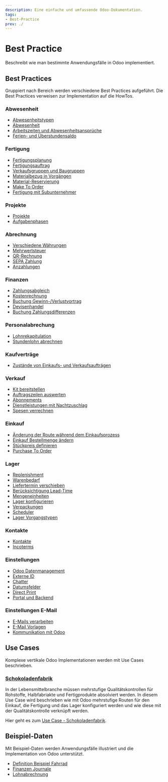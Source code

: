 ```yaml
---
description: Eine einfache und umfassende Odoo-Dokumentation.
tags:
- Best-Practice
prev: ./
---
```

# Best Practice

Beschreibt wie man bestimmte Anwendungsfälle in Odoo implementiert.

## Best Practices

Gruppiert nach Bereich werden verschiedene Best Practices aufgeführt. Die Best Practices verweisen zur Implementation auf die HowTos.

### Abwesenheit

* [Abwesenheitstypen](Best%20Practice%20Abwesenheitstypen.md)
* [Abwesenheit](Best%20Practice%20Abwesenheit.md)
* [Arbeitszeiten und Abwesenheitsansprüche](Best%20Practice%20Arbeitszeiten%20und%20Abwesenheitsansprüche.md)
* [Ferien- und Überstundensaldo](Best%20Practice%20Ferien-%20und%20Überstundensaldo.md)

### Fertigung

* [Fertigungsplanung](Best%20Practice%20Fertigungsplanung.md)
* [Fertigungsauftrag](Best%20Practice%20Fertigungsauftrag.md)
* [Verkaufsgruppen und Baugruppen](Best%20Practice%20Verkaufsgruppen%20und%20Baugruppen.md)
* [Materialbezug in Vorgängen](Best%20Practice%20Materialbezug%20in%20Vorgängen.md)
* [Material-Reservierung](Best%20Practice%20Material%20Reservierung.md)
* [Make To Order](Best%20Practice%20Make%20To%20Order.md)
* [Fertigung mit Subunternehmer](Best%20Practice%20Fertigung%20mit%20Subunternehmer.md)

### Projekte

* [Projekte](Best%20Practice%20Projekte.md)
* [Aufgabenphasen](Best%20Practice%20Aufgabenphasen.md)

### Abrechnung

* [Verschiedene Währungen](Best%20Practice%20Verschiedene%20Währungen.md)
* [Mehrwertsteuer](Best%20Practice%20Mehrwertsteuer.md)
* [QR-Rechnung](Best%20Practice%20QR%20Rechnung.md)
* [SEPA Zahlung](Best%20Pratice%20SEPA%20Zahlung.md)
* [Anzahlungen](Best%20Practice%20Anzahlungen.md)

### Finanzen

* [Zahlungsabgleich](Best%20Pratice%20Zahlungsabgleich.md)
* [Kostenrechnung](Best%20Pratice%20Kostenrechnung.md)
* [Buchung Gewinn-/Verlustvortrag](Best%20Practice%20Buchung%20Gewinn-Verlust-Vortrag.md)
* [Devisenhandel](Best%20Practice%20Devisenhandel.md)
* [Buchung Zahlungsdifferenzen](Best%20Practice%20Buchung%20Zahlungsdifferenzen.md)

### Personalabrechung

* [Lohnrekapitulation](Best%20Practice%20Lohnrekapitulation.md)
* [Stundenlohn abrechnen](Best%20Practice%20Stundenlohn%20abrechnen.md)

### Kaufverträge

* [Zustände von Einkaufs- und Verkaufsaufträgen](Best%20Practice%20Zustände%20von%20Einkauf-%20und%20Verkaufsauträgen.md)

### Verkauf

* [Kit bereitstellen](Best%20Practice%20Verkauf%20Kit%20bereitstellen.md)
* [Auftragszeilen auswerten](Best%20Practice%20Auftragszeilen%20auswerten.md)
* [Abonnements](Best%20Practice%20Abonnements.md)
* [Dienstleistungen mit Nachtzuschlag](Best%20Practice%20Dienstleistungen%20mit%20Nachtzuschlag.md)
* [Spesen verrechnen](Spesen%20verrechnen.md)

### Einkauf

* [Änderung der Route während dem Einkaufsprozess](Best%20Practice%20Änderung%20der%20Route%20während%20dem%20Einkaufsprozess.md)
* [Einkauf Bestellmenge ändern](Best%20Practice%20Einkauf%20Bestellmenge%20ändern.md)
* [Stückpreis definieren](Best%20Practice%20Stückpreis%20definieren.md)
* [Purchase To Order](Best%20Practice%20Purchase%20To%20Order.md)

### Lager

* [Replenishment](Best%20Practice%20Replenishment.md)
* [Warenbedarf](Best%20Practice%20Warenbedarf.md)
* [Liefertermin verschieben](Best%20Practice%20Liefertermin%20verschieben.md)
* [Berücksichtigung Lead-Time](Best%20Practice%20Berücksichtigung%20Lead%20Time.md)
* [Mengeneinheiten](Best%20Practice%20Mengeneinheiten.md)
* [Lager konfigurieren](Best%20Practice%20Lager%20konfigurieren.md)
* [Verpackungen](Best%20Practice%20Verpackungen.md)
* [Scheduler](Best%20Practice%20Scheduler.md)
* [Lager Vorgangstypen](Best%20Practice%20Lager%20Vorgangstypen.md)

### Kontakte

* [Kontakte](Best%20Practice%20Kontakte.md)
* [Incoterms](Best%20Practice%20Incoterms.md)

### Einstellungen

* [Odoo Datenmanagement](Best%20Practice%20Odoo%20Datenmanagement.md)
* [Externe ID](Best%20Practice%20Externe%20ID.md)
* [Chatter](Best%20Practice%20Chatter.md)
* [Datumsfelder](Best%20Practice%20Datumsfelder.md)
* [Direct Print](Best%20Practice%20Direct%20Print.md)
* [Portal und Backend](Best%20Practice%20Portal%20und%20Backend.md)

### Einstellungen E-Mail

* [E-Mails verarbeiten](Best%20Practice%20E-Mails%20verarbeiten.md)
* [E-Mail Vorlagen](Best%20Practice%20E-Mail%20Vorlagen.md)
* [Kommunikation mit Odoo](Best%20Practice%20Kommunikation%20mit%20Odoo.md)

## Use Cases

Komplexe vertikale Odoo Implementationen werden mit Use Cases beschrieben.

### [Schokoladenfabrik](Use%20Case%20Schokoladenfabrik.md)

In der Lebensmittelbranche müssen mehrstufige Qualitätskontrollen für Rohstoffe, Halbfabriakte und Fertigprodukte absolviert werden. In diesem Use Case wird beschrieben wie mit Odoo mehrstufige Routen für den Einkauf, die Fertigung und das Lager konfiguriert werden und wie diese mit der Qualitätskontrolle verknüpft werden.

Hier geht es zum [Use Case - Schokoladenfabrik](Use%20Case%20Schokoladenfabrik.md).

## Beispiel-Daten

Mit Beispiel-Daten werden Anwendungsfälle illustriert und die Implementation von Odoo unterstützt.

* [Definition Beispiel Fahrrad](Best%20Practice%20Definition%20Beispiel%20Fahrrad.md)
* [Finanzen Journale](Best%20Practice%20Finanzen%20Journale.md)
* [Lohnabrechnung](Best%20Practice%20Lohnabrechnung.md)